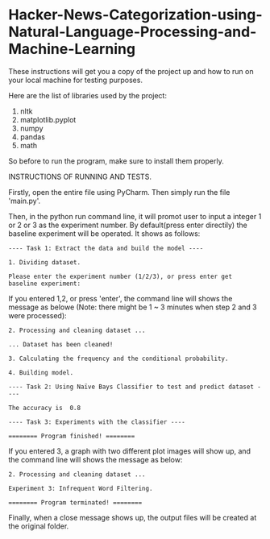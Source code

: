 # Hacker-News-Categorization-using-Natural-Language-Processing-and-Machine-Learning

These instructions will get you a copy of the project up and how to run on your local machine for testing purposes.


Here are the list of libraries used by the project:
  1. nltk
  2. matplotlib.pyplot
  3. numpy
  4. pandas
  5. math

So before to run the program, make sure to install them properly.


INSTRUCTIONS OF RUNNING AND TESTS.

Firstly, open the entire file using PyCharm. Then simply run the file 'main.py'.

Then, in the python run command line, it will promot user to input a integer 1 or 2 or 3 as the experiment number. By default(press enter directily) the baseline experiment will be operated. It shows as follows:

	---- Task 1: Extract the data and build the model ----

	1. Dividing dataset.

	Please enter the experiment number (1/2/3), or press enter get baseline experiment: 


If you entered 1,2, or press 'enter', the command line will shows the message as belowe (Note: there might be 1 ~ 3 minutes when step 2 and 3 were processed):


	2. Processing and cleaning dataset ... 

	... Dataset has been cleaned!

	3. Calculating the frequency and the conditional probability.

	4. Building model.

	---- Task 2: Using Naïve Bays Classifier to test and predict dataset ----

	The accuracy is  0.8

	---- Task 3: Experiments with the classifier ----

	======== Program finished! ========


If you entered 3, a graph with two different plot images will show up, and the command line will shows the message as below:
	
	2. Processing and cleaning dataset ... 

	Experiment 3: Infrequent Word Filtering.

	======== Program terminated! ========
	

Finally, when a close message shows up, the output files will be created at the original folder.




